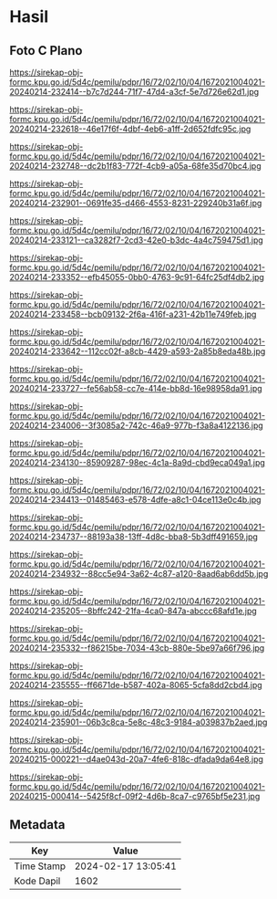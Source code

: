 # Hasil

## Foto C Plano

https://sirekap-obj-formc.kpu.go.id/5d4c/pemilu/pdpr/16/72/02/10/04/1672021004021-20240214-232414--b7c7d244-71f7-47d4-a3cf-5e7d726e62d1.jpg

https://sirekap-obj-formc.kpu.go.id/5d4c/pemilu/pdpr/16/72/02/10/04/1672021004021-20240214-232618--46e17f6f-4dbf-4eb6-a1ff-2d652fdfc95c.jpg

https://sirekap-obj-formc.kpu.go.id/5d4c/pemilu/pdpr/16/72/02/10/04/1672021004021-20240214-232748--dc2b1f83-772f-4cb9-a05a-68fe35d70bc4.jpg

https://sirekap-obj-formc.kpu.go.id/5d4c/pemilu/pdpr/16/72/02/10/04/1672021004021-20240214-232901--0691fe35-d466-4553-8231-229240b31a6f.jpg

https://sirekap-obj-formc.kpu.go.id/5d4c/pemilu/pdpr/16/72/02/10/04/1672021004021-20240214-233121--ca3282f7-2cd3-42e0-b3dc-4a4c759475d1.jpg

https://sirekap-obj-formc.kpu.go.id/5d4c/pemilu/pdpr/16/72/02/10/04/1672021004021-20240214-233352--efb45055-0bb0-4763-9c91-64fc25df4db2.jpg

https://sirekap-obj-formc.kpu.go.id/5d4c/pemilu/pdpr/16/72/02/10/04/1672021004021-20240214-233458--bcb09132-2f6a-416f-a231-42b11e749feb.jpg

https://sirekap-obj-formc.kpu.go.id/5d4c/pemilu/pdpr/16/72/02/10/04/1672021004021-20240214-233642--112cc02f-a8cb-4429-a593-2a85b8eda48b.jpg

https://sirekap-obj-formc.kpu.go.id/5d4c/pemilu/pdpr/16/72/02/10/04/1672021004021-20240214-233727--fe56ab58-cc7e-414e-bb8d-16e98958da91.jpg

https://sirekap-obj-formc.kpu.go.id/5d4c/pemilu/pdpr/16/72/02/10/04/1672021004021-20240214-234006--3f3085a2-742c-46a9-977b-f3a8a4122136.jpg

https://sirekap-obj-formc.kpu.go.id/5d4c/pemilu/pdpr/16/72/02/10/04/1672021004021-20240214-234130--85909287-98ec-4c1a-8a9d-cbd9eca049a1.jpg

https://sirekap-obj-formc.kpu.go.id/5d4c/pemilu/pdpr/16/72/02/10/04/1672021004021-20240214-234413--01485463-e578-4dfe-a8c1-04ce113e0c4b.jpg

https://sirekap-obj-formc.kpu.go.id/5d4c/pemilu/pdpr/16/72/02/10/04/1672021004021-20240214-234737--88193a38-13ff-4d8c-bba8-5b3dff491659.jpg

https://sirekap-obj-formc.kpu.go.id/5d4c/pemilu/pdpr/16/72/02/10/04/1672021004021-20240214-234932--88cc5e94-3a62-4c87-a120-8aad6ab6dd5b.jpg

https://sirekap-obj-formc.kpu.go.id/5d4c/pemilu/pdpr/16/72/02/10/04/1672021004021-20240214-235205--8bffc242-21fa-4ca0-847a-abccc68afd1e.jpg

https://sirekap-obj-formc.kpu.go.id/5d4c/pemilu/pdpr/16/72/02/10/04/1672021004021-20240214-235332--f86215be-7034-43cb-880e-5be97a66f796.jpg

https://sirekap-obj-formc.kpu.go.id/5d4c/pemilu/pdpr/16/72/02/10/04/1672021004021-20240214-235555--ff6671de-b587-402a-8065-5cfa8dd2cbd4.jpg

https://sirekap-obj-formc.kpu.go.id/5d4c/pemilu/pdpr/16/72/02/10/04/1672021004021-20240214-235901--06b3c8ca-5e8c-48c3-9184-a039837b2aed.jpg

https://sirekap-obj-formc.kpu.go.id/5d4c/pemilu/pdpr/16/72/02/10/04/1672021004021-20240215-000221--d4ae043d-20a7-4fe6-818c-dfada9da64e8.jpg

https://sirekap-obj-formc.kpu.go.id/5d4c/pemilu/pdpr/16/72/02/10/04/1672021004021-20240215-000414--5425f8cf-09f2-4d6b-8ca7-c9765bf5e231.jpg


## Metadata

| Key        | Value               |
| ---------- | ------------------- |
| Time Stamp | 2024-02-17 13:05:41 |
| Kode Dapil | 1602                |



